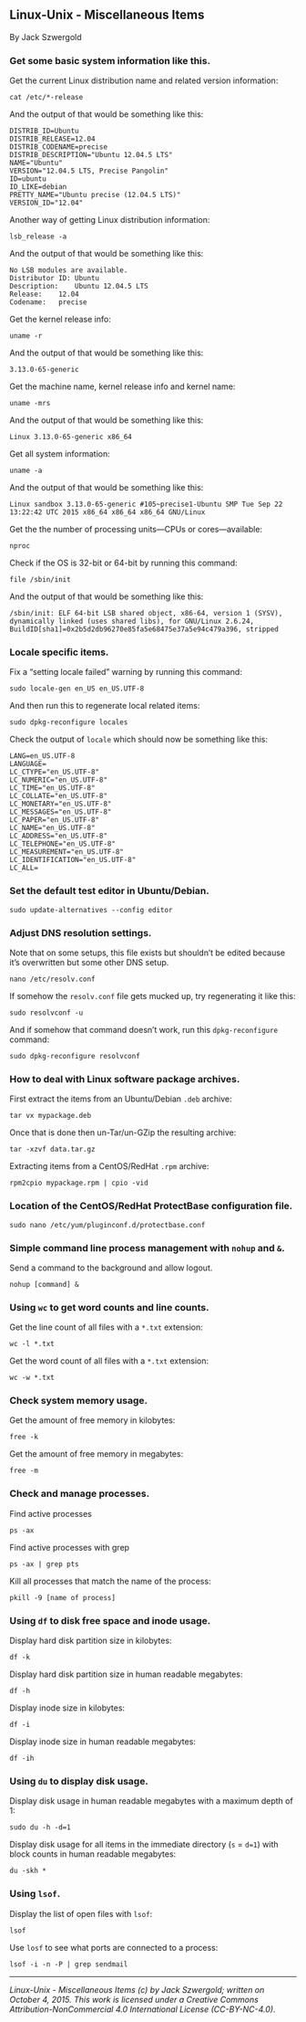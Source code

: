 ## Linux-Unix - Miscellaneous Items

By Jack Szwergold

### Get some basic system information like this.

Get the current Linux distribution name and related version information:

    cat /etc/*-release

And the output of that would be something like this:

	DISTRIB_ID=Ubuntu
	DISTRIB_RELEASE=12.04
	DISTRIB_CODENAME=precise
	DISTRIB_DESCRIPTION="Ubuntu 12.04.5 LTS"
	NAME="Ubuntu"
	VERSION="12.04.5 LTS, Precise Pangolin"
	ID=ubuntu
	ID_LIKE=debian
	PRETTY_NAME="Ubuntu precise (12.04.5 LTS)"
	VERSION_ID="12.04"

Another way of getting Linux distribution information:

	lsb_release -a

And the output of that would be something like this:

	No LSB modules are available.
	Distributor ID:	Ubuntu
	Description:	Ubuntu 12.04.5 LTS
	Release:	12.04
	Codename:	precise

Get the kernel release info:

    uname -r

And the output of that would be something like this:

    3.13.0-65-generic

Get the machine name, kernel release info and kernel name:

    uname -mrs

And the output of that would be something like this:

    Linux 3.13.0-65-generic x86_64

Get all system information:

    uname -a

And the output of that would be something like this:

    Linux sandbox 3.13.0-65-generic #105~precise1-Ubuntu SMP Tue Sep 22 13:22:42 UTC 2015 x86_64 x86_64 x86_64 GNU/Linux

Get the the number of processing units—CPUs or cores—available:

    nproc

Check if the OS is 32-bit or 64-bit by running this command:

    file /sbin/init

And the output of that would be something like this:

	/sbin/init: ELF 64-bit LSB shared object, x86-64, version 1 (SYSV), dynamically linked (uses shared libs), for GNU/Linux 2.6.24, BuildID[sha1]=0x2b5d2db96270e85fa5e68475e37a5e94c479a396, stripped

### Locale specific items.

Fix a “setting locale failed” warning by running this command:

    sudo locale-gen en_US en_US.UTF-8

And then run this to regenerate local related items:

    sudo dpkg-reconfigure locales

Check the output of `locale` which should now be something like this:

	LANG=en_US.UTF-8
	LANGUAGE=
	LC_CTYPE="en_US.UTF-8"
	LC_NUMERIC="en_US.UTF-8"
	LC_TIME="en_US.UTF-8"
	LC_COLLATE="en_US.UTF-8"
	LC_MONETARY="en_US.UTF-8"
	LC_MESSAGES="en_US.UTF-8"
	LC_PAPER="en_US.UTF-8"
	LC_NAME="en_US.UTF-8"
	LC_ADDRESS="en_US.UTF-8"
	LC_TELEPHONE="en_US.UTF-8"
	LC_MEASUREMENT="en_US.UTF-8"
	LC_IDENTIFICATION="en_US.UTF-8"
	LC_ALL=

### Set the default test editor in Ubuntu/Debian.

    sudo update-alternatives --config editor

### Adjust DNS resolution settings.

Note that on some setups, this file exists but shouldn’t be edited because it’s overwritten but some other DNS setup.

    nano /etc/resolv.conf

If somehow the `resolv.conf` file gets mucked up, try regenerating it like this:

    sudo resolvconf -u

And if somehow that command doesn’t work, run this `dpkg-reconfigure` command:

    sudo dpkg-reconfigure resolvconf

### How to deal with Linux software package archives.

First extract the items from an Ubuntu/Debian `.deb` archive:

    tar vx mypackage.deb

Once that is done then un-Tar/un-GZip the resulting archive:

    tar -xzvf data.tar.gz

Extracting items from a CentOS/RedHat `.rpm` archive:

    rpm2cpio mypackage.rpm | cpio -vid

### Location of the CentOS/RedHat ProtectBase configuration file.

    sudo nano /etc/yum/pluginconf.d/protectbase.conf

### Simple command line process management with `nohup` and `&`.

Send a command to the background and allow logout.

    nohup [command] &

### Using `wc` to get word counts and line counts.

Get the line count of all files with a `*.txt` extension:

    wc -l *.txt

Get the word count of all files with a `*.txt` extension:

    wc -w *.txt

### Check system memory usage.

Get the amount of free memory in kilobytes:

    free -k

Get the amount of free memory in megabytes:

    free -m

### Check and manage processes.

Find active processes

    ps -ax

Find active processes with grep

    ps -ax | grep pts

Kill all processes that match the name of the process:

    pkill -9 [name of process]

### Using `df` to disk free space and inode usage.

Display hard disk partition size in kilobytes:

    df -k

Display hard disk partition size in human readable megabytes:

    df -h

Display inode size in kilobytes:

    df -i

Display inode size in human readable megabytes:

    df -ih

### Using `du` to display disk usage.

Display disk usage in human readable megabytes with a maximum depth of 1:

    sudo du -h -d=1

Display disk usage for all items in the immediate directory (`s` = `d=1`) with block counts in human readable megabytes:

    du -skh *

### Using `lsof`.

Display the list of open files with `lsof`:

    lsof

Use `losf` to see what ports are connected to a process:

    lsof -i -n -P | grep sendmail

***

*Linux-Unix - Miscellaneous Items (c) by Jack Szwergold; written on October 4, 2015. This work is licensed under a Creative Commons Attribution-NonCommercial 4.0 International License (CC-BY-NC-4.0).*